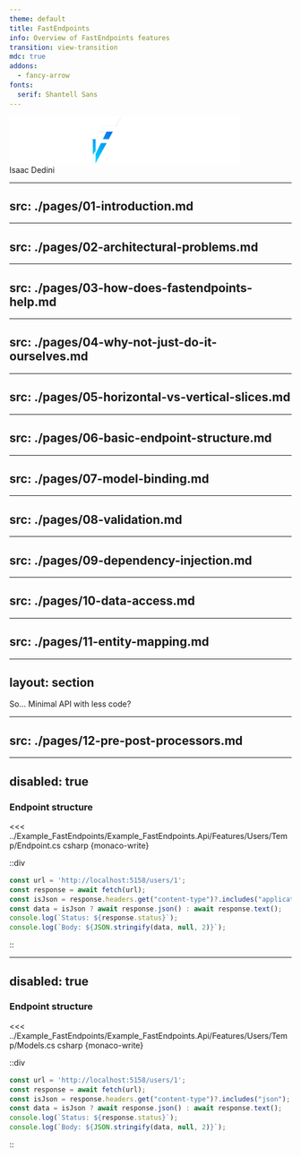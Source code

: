 ```yaml
---
theme: default
title: FastEndpoints
info: Overview of FastEndpoints features
transition: view-transition
mdc: true
addons:
  - fancy-arrow
fonts:
  serif: Shantell Sans
---
```


<img src="./images/FE-logo.svg" class="mr-80">
<div class="absolute left-3.5rem bottom-2.5rem">
  Isaac&nbsp;Dedini
</div>

<!--
TODO: Introduction
-->

---
src: ./pages/01-introduction.md
---

---
src: ./pages/02-architectural-problems.md
---

---
src: ./pages/03-how-does-fastendpoints-help.md
---

---
src: ./pages/04-why-not-just-do-it-ourselves.md
---

---
src: ./pages/05-horizontal-vs-vertical-slices.md
---

---
src: ./pages/06-basic-endpoint-structure.md
---

---
src: ./pages/07-model-binding.md
---

---
src: ./pages/08-validation.md
---

---
src: ./pages/09-dependency-injection.md
---

---
src: ./pages/10-data-access.md
---

---
src: ./pages/11-entity-mapping.md
---

---
layout: section
---

<div class="text-size-7xl mx-30">
  So... Minimal API with less code?
</div>

<!--
So, FastEndpoints gives us a nice, _expressive_ way to write our endpoints, and reduces a fair amount of boilerplate.

By keeping all of our code closely linked together, it allows us to start simple, declaring a single endpoint and easily extending functionality to supporting classes as required.

No more creating single-line queries and their handlers, or implementing a results pattern to convert errors in our application layer into `ProblemDetails`.

That said, so far all we've done really is wrap a few helper methods around Minimal API and moved our application layer code into the presentation layer.

Not really a big deal, and honestly if it stopped here I'd probably consider it not worth the risk of leaning so heavily on yet another library.

So, onto the really fun bits.
-->

---
src: ./pages/12-pre-post-processors.md
---

---
disabled: true
---

<h3>Endpoint structure</h3>

<span class="slide-reload-marker" style="display:none">reload-1751934151449</span>
<ReloadCodeButton />

<div class="editor-runner">

<<< ../Example_FastEndpoints/Example_FastEndpoints.Api/Features/Users/Temp/Endpoint.cs csharp {monaco-write}

::div
```js {monaco-run} {autorun:false}
const url = 'http://localhost:5158/users/1';
const response = await fetch(url);
const isJson = response.headers.get("content-type")?.includes("application/json");
const data = isJson ? await response.json() : await response.text();
console.log(`Status: ${response.status}`);
console.log(`Body: ${JSON.stringify(data, null, 2)}`);
```
::
</div>


---
disabled: true
---

<h3>Endpoint structure</h3>

<span class="slide-reload-marker" style="display:none">reload-1751934151449</span>
<ReloadCodeButton />

<div class="editor-runner">

<<< ../Example_FastEndpoints/Example_FastEndpoints.Api/Features/Users/Temp/Models.cs csharp {monaco-write}

::div
```js {monaco-run} {autorun:false}
const url = 'http://localhost:5158/users/1';
const response = await fetch(url);
const isJson = response.headers.get("content-type")?.includes("json");
const data = isJson ? await response.json() : await response.text();
console.log(`Status: ${response.status}`);
console.log(`Body: ${JSON.stringify(data, null, 2)}`);
```
::
</div>
